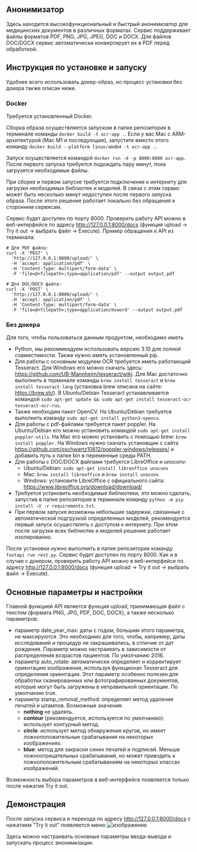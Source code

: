 ## Анонимизатор

Здесь находится высокофункциональный и быстрый анонимизатор для медицинских документов в различных форматах. Сервис поддерживает файлы форматов PDF, PNG, JPG, JPEG, DOC и DOCX. Для файлов DOC/DOCX сервис автоматически конвертирует их в PDF перед обработкой.

## Инструкция по установке и запуску

Удобнее всего использовать докер-образ, но процесс установки без докера также описан ниже.

### Docker

Требуется установленный Docker.

Сборка образа осуществляется запуском в папке репозитория в терминале команды ```docker build -t ocr-app .```. Если у вас Mac с ARM-архитектурой (Mac M1 и последующие), запустите вместо этого команду ```docker build --platform linux/amd64 -t ocr-app .```.

Запуск осуществляется командой ```docker run -d -p 8000:8000 ocr-app```. После первого запуска требуется подождать пару минут, пока загрузятся необходимые файлы.

При сборке и первом запуске требуется подключение к интернету для загрузки необходимых библиотек и моделей. В связи с этим сервис может быть несколько минут недоступен после первого запуска образа. После этого решение работает локально без обращения к сторонним сервисам.

Сервис будет доступен по порту 8000. Проверить работу API можно в веб-интерфейсе по адресу http://127.0.0.1:8000/docs (функция upload -> Try it out -> выбрать файл -> Execute). Пример обращения к API из терминала:
```
# Для PDF файла:
curl -X 'POST' \
  'http://127.0.0.1:8000/upload/' \
  -H 'accept: application/pdf' \
  -H 'Content-Type: multipart/form-data' \
  -F 'file=@<filepath>;type=application/pdf' --output output.pdf

# Для DOC/DOCX файла:
curl -X 'POST' \
  'http://127.0.0.1:8000/upload/' \
  -H 'accept: application/pdf' \
  -H 'Content-Type: multipart/form-data' \
  -F 'file=@<filepath>;type=application/msword' --output output.pdf
```

### Без докера

Для того, чтобы пользоваться данным продуктом, необходимо иметь
 * Python, мы рекоммендуем использовать версию 3.10 для полной совместимости. Также нужно иметь установленный pip.
 * Для работы с основным модулем OCR требуется иметь работающий Tesseract. Для Windows его можно скачать здесь: https://github.com/UB-Mannheim/tesseract/wiki. Для Mac достаточно выполнить в терминале команды ```brew install tesseract``` и ```brew install tesseract-lang``` (установка brew описана на сайте: https://brew.sh/). В Ubuntu/Debian Tesseract устанавливается командой ```sudo apt-get update && sudo apt-get install tesseract-ocr tesseract-ocr-rus```.
 * Также необходим пакет OpenCV. На Ubuntu/Debian требуется выполнить команду ```sudo apt-get install python3-opencv```.
 * Для работы с pdf-файлами требуется пакет poppler. На Ubuntu/Debian его можно установить командой ```sudo apt-get install poppler-utils```. На Mac его можно установить с помощью brew: ```brew install poppler```. На Windows нужно скачать установщик с сайта https://github.com/oschwartz10612/poppler-windows/releases/ и добавить путь к папке bin в переменные среды PATH.
 * Для работы с DOC/DOCX файлами требуется LibreOffice и unoconv:
   - Ubuntu/Debian: ```sudo apt-get install libreoffice unoconv```
   - Mac: ```brew install libreoffice``` и ```brew install unoconv```
   - Windows: установите LibreOffice с официального сайта: https://www.libreoffice.org/download/download/
 * Требуется установить необходимые библиотеки, это можно сделать, запустив в папке репозитория в терминале команду ```python -m pip install -U -r requirements.txt```.
 * При первом запуске возможны небольшие задержки, связанные с автоматической подгрузкой определенных моделей, рекомендуется первый запуск осуществлять с доступом к интернету. При этом после загрузки всех библиотек и моделей решение работает изолированно.

 После установки нужно выполнить в папке репозитория команду ```fastapi run rest.py```. Сервис будет доступен по порту 8000. Как и в случае с докером, проверить работу API можно в веб-интерфейсе по адресу http://127.0.0.1:8000/docs (функция upload -> Try it out -> выбрать файл -> Execute).


## Основные параметры и настройки

Главной функцией API является функция upload, принимающая файл с текстом (формата PNG, JPG, PDF, DOC, DOCX), а также несколько параметров:
- параметр date_year_max: даты с годом, большим этого параметра, не максируются. Это необходимо для того, чтобы, например, даты исследований и процедур не закрашивались, в отличие от дат рождения. Параметр можно настраивать в зависимости от распределения возрастов пациентов. По умолчанию 2016.
- параметр auto_rotate: автоматически определяет и корректирует ориентацию изображения, используя функционал Tesseract для определения ориентации. Этот параметр особенно полезен для обработки сканированных или фотографированных документов, которые могут быть загружены в неправильной ориентации. По умолчанию true.
- параметр stamp_removal_method: определяет метод удаления печатей и штампов. Возможные значения:
  - **nothing** не удалять.
  - **contour** (рекомендуется, используется по умолчанию): использует контурный метод.
  - **circle**: использует метод обнаружения кругов, но имеет ложноположительные срабатывания на некоторых изображениях.
  - **blue**: метод для закраски синих печатей и подписей. Меньше ложноотрицательных срабатываний, но может приводить к ложноположительным срабатываниям на некоторых классах изображений.

Возможность выбора параметров в веб-интерфейсе появляется только после нажатия Try it out.

## Демонстрация

После запуска сервиса и перехода по адресу http://127.0.0.1:8000/docs с нажатием "Try it out" появляется меню
![изображение](https://github.com/interestquestion/anonimization/assets/134848896/4170d237-1609-4efe-ba2d-d808f824d8bd)

Здесь можно настраивать основные параметры ввода-вывода и запускать процесс анонимизации.
